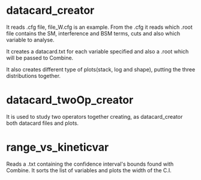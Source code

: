 # datacard\_creator
It reads .cfg file, file\_W.cfg is an example. From the .cfg it reads which .root file contains the SM, interference and BSM terms, cuts and also which variable to analyse.

It creates a datacard.txt for each variable specified and also a .root which will be passed to Combine.

It also creates different type of plots(stack, log and shape), putting the three distributions together.

# datacard\_twoOp\_creator
It is used to study two operators together creating, as datacard\_creator both datacard files and plots.

# range_vs_kineticvar
Reads a .txt containing the confidence interval's bounds found with Combine. It sorts the list of variables and plots the width of the C.I.
